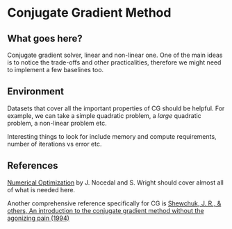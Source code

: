 # Conjugate Gradient Method

## What goes here?

Conjugate gradient solver, linear and non-linear one. One of the main ideas is
to notice the trade-offs and other practicalities, therefore we might need to
implement a few baselines too.

## Environment

Datasets that cover all the important properties of CG should be helpful. For
example, we can take a simple quadratic problem, a _large_ quadratic problem, a
non-linear problem etc.

Interesting things to look for include memory and compute requirements, number
of iterations vs error etc.

## References

[Numerical Optimization](https://www.springer.com/in/book/9780387303031) by J.
Nocedal and S. Wright should cover almost all of what is needed here.

Another comprehensive reference specifically for CG is [Shewchuk, J. R., &
others, An introduction to the conjugate gradient method without the agonizing
pain
(1994)](https://www.cs.cmu.edu/~quake-papers/painless-conjugate-gradient.pdf)
